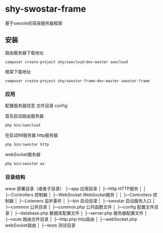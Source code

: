 # shy-swostar-frame
基于swoole的简易服务器框架

## 安装
路由服务器下载地址 
```shell
composer create-project shy/swocloud:dev-master swocloud
```
框架下载地址 
```shell
composer create-project shy/swostar-frame:dev-master swostar-frame
```

### 应用
配置服务器信息
文件目录 config

首先启动路由服务器 
```php
php bin/swocloud
```

在启动IM服务器
http服务器
```php
php bin/swostar http
```
webSocket服务器
```php
php bin/swostar ws
```

### 目录结构
www  部署目录（或者子目录）
├─app           应用目录
│  ├─Http             HTTP服务
│  │  ├─Controllers   控制器
│  ├─WebSocket        WebSocket服务
│  │  ├─Controllers   控制器
│  ├─Listeners        监听事件
│
├─bin                 启动目录
│  ├─swostar          启动服务入口
│
├─common              公共目录
│  ├─common.php       公共函数文件
│
├─config              配置文件目录
│  ├─database.php     数据库配置文件
│  ├─server.php       服务器配置文件
│
├─route               路由文件目录
│  ├─http.php         http路由
│  ├─webSocket.php    webSocket路由
│
├─tests               测试目录
